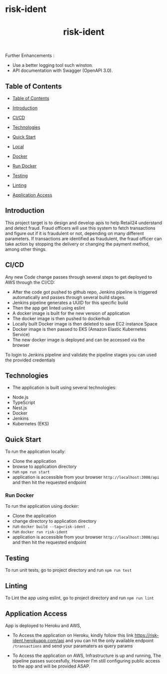 # risk-ident


<h1  align="center"> risk-ident </h1>  <br>

  

<p  align="center">

Further Enhancements : 
 - Use a better logging tool such winston.
 - API documentation with Swagger (OpenAPI 3.0).

</p>


## Table of Contents

-  [Table of Contents](#table-of-contents)

-  [Introduction](#introduction)

-  [CI/CD](#ci/cd)

-  [Technologies](#technologies)

-  [Quick Start](#quick-start)

-  [Local](#local)

-  [Docker](#docker)

-  [Run Docker](#run-docker)

-  [Testing](#testing)

-  [Linting](#linting)

- [Application Access](#application-access)

## Introduction

This project target is to design and develop apis to help Retail24 understand and detect fraud. Fraud officers will use this system to fetch transactions and figure out if it is fraudulent or not, depending on many different parameters. If transactions are identified as fraudulent, the fraud officer can take action by stopping the delivery or changing the payment method, among other things.

  
## CI/CD

Any new Code change passes through several steps to get deployed to AWS through the CI/CD:
- After the code got pushed to github repo, Jenkins pipeline is triggered automatically and     passes through several build stages.
- Jenkins pipeline generates a UUID for this specific build
- Then the app get linted using eslint
- A docker image is built for the new version of application
- The docker image is then pushed to dockerhub
- Locally built Docker image is then deleted to save EC2 instance Space
- Docker image is then passed to EKS (Amazon Elastic Kubernetes Service)
- The new docker image is deployed and can be accessed via the browser

To login to Jenkins pipeline and validate the pipeline stages you can used the provided credentials 

## Technologies
- The application is built using several technologies:
* Node.js
* TypeScript
* Nest.js
* Docker
* Jenkins
* Kubernetes (EKS)
   

## Quick Start

To run the application locally:
- Clone the application
- browse to application directory
- run `npm run start`
- application is accessible from your browser `http://localhost:3000/api` and then hit the      requested endpoint



### Run Docker

To run the application using docker:

- Clone the application
- change directory to application directory
- run `docker build --tag=risk-ident .`
- run `docker run risk-ident`
- application is accessible from your browser `http://localhost:3000/api` and then hit the      requested endpoint

  
  

## Testing
To run unit tests, go to project directory and run 
    `npm run test`

## Linting
To Lint the app using eslint, go to project directory and run 
    `npm run lint`

## Application Access
App is deployed to Heroku and AWS,

- To Access the application on Heroku, kindly follow this link      https://risk-ident.herokuapp.com/api
 and you can hit the only available endpoint `/transactions` and send your paramaters as query params

- To Access the application on AWS, 
    Infrastructure is up and running, The pipeline passes succesfully, However I'm still configuring public access to the app and will be provided ASAP.

